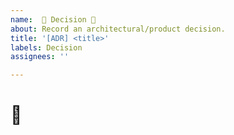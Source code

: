 ```yaml
---
name:  📯 Decision 📯
about: Record an architectural/product decision.
title: '[ADR] <title>'
labels: Decision
assignees: ''

---
```

  
# 📯 <title>

Introduced: <MM-DD-YYYY>

## Status
Accepted

## Context
We need to record the product decisions made on this project.

## Decision
To record significant decisions in this project, We will use a variant of Architecture Decision Records as [described by Michael Nygard in this article](http://thinkrelevance.com/blog/2011/11/15/documenting-architecture-decisions).

The context/decision/consequences framework should work for us; we will alter this as needed (and document it when we do) for product-level decisions.

## Consequences
See Michael Nygard's article, linked above.
